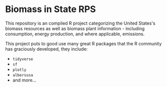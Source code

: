 # Biomass in State RPS

This repository is an compiled R project categorizing the United States's biomass resources as well as biomass plant information - including consumption, energy production, and where applicable, emissions.

This project puts to good use many great R packages that the R community has graciously developed, they include:

- `tidyverse`
- `sf`
- `plotly`
- `albersusa`
- and more...

